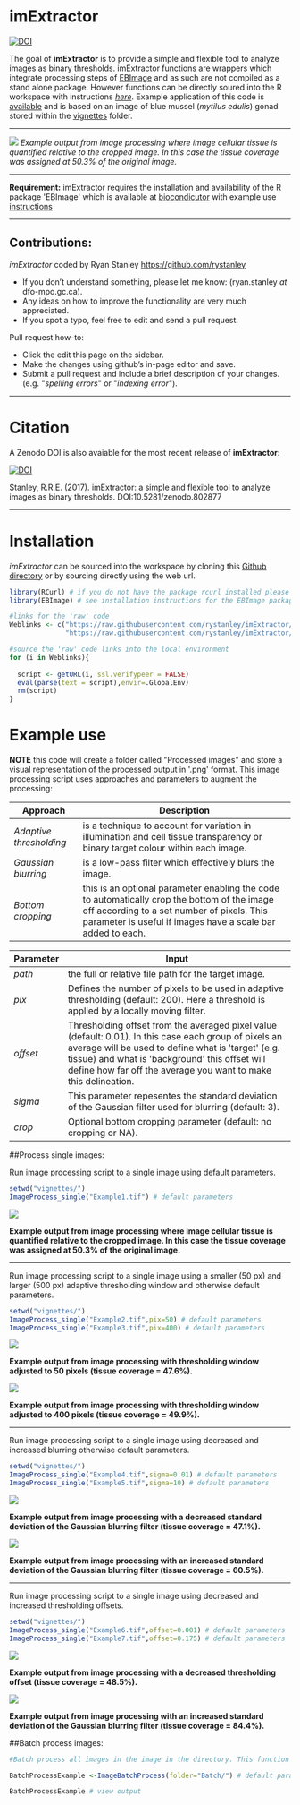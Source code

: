 # **imExtractor**

[![DOI](https://zenodo.org/badge/72203215.svg)](https://zenodo.org/badge/latestdoi/72203215)


The goal of **imExtractor** is to provide a simple and flexible tool to analyze images as binary thresholds. imExtractor functions are wrappers which integrate processing steps of [EBImage](https://bioconductor.org/packages/release/bioc/html/EBImage.html) and as such are not compiled as a stand alone package. However functions can be directly soured into the R workspace with instructions [_here_](#installation). Example application of this code is [available](#exampleuse) and is based on an image of blue mussel (_mytilus edulis_) gonad stored within the [vignettes](github.com/rystanley/imextractor/vignettes) folder.

***

![](vignettes/Example1_processed.png)
*Example output from image processing where image cellular tissue is quantified relative to the cropped image. In this case the tissue coverage was assigned at 50.3% of the original image.*

***
**Requirement:**
imExtractor requires the installation and availability of the R package 'EBImage' which is available at [biocondicutor](https://bioconductor.org/packages/release/bioc/html/EBImage.html) with example use [instructions](https://www.bioconductor.org/packages/devel/bioc/vignettes/EBImage/inst/doc/EBImage-introduction.html) 

***

## Contributions:
*imExtractor* coded by Ryan Stanley <https://github.com/rystanley> 

* If you don’t understand something, please let me know: 
(ryan.stanley _at_ dfo-mpo.gc.ca). 
* Any ideas on how to improve the functionality are very much appreciated. 
* If you spot a typo, feel free to edit and send a pull request.

Pull request how-to: 

  * Click the edit this page on the sidebar.
  * Make the changes using github’s in-page editor and save.
  * Submit a pull request and include a brief description of your changes. (e.g. "_spelling errors_" or "_indexing error_").
  
***

# **Citation** 

A Zenodo DOI is also avaiable for the most recent release of **imExtractor**:

[![DOI](https://zenodo.org/badge/72203215.svg)](https://zenodo.org/badge/latestdoi/72203215)

Stanley, R.R.E. (2017). imExtractor: a simple and flexible tool to analyze images as binary thresholds. DOI:10.5281/zenodo.802877


***
# **Installation**

*imExtractor* can be sourced into the workspace by cloning this [Github directory](github.com/rystanley/imextractor) or by sourcing directly using the web url.

<a name="installation"/>

```r
library(RCurl) # if you do not have the package rcurl installed please load from CRAN.
library(EBImage) # see installation instructions for the EBImage package.

#links for the 'raw' code
Weblinks <- c("https://raw.githubusercontent.com/rystanley/imExtractor/master/Code/ImageBatchProcess.R",
              "https://raw.githubusercontent.com/rystanley/imExtractor/master/Code/ImageProcess_Singular.R")

#source the 'raw' code links into the local environment
for (i in Weblinks){
  
  script <- getURL(i, ssl.verifypeer = FALSE)
  eval(parse(text = script),envir=.GlobalEnv)
  rm(script)  
}

```

# **Example use** <a name="exampleuse"/>

**NOTE** this code will create a folder called "Processed images" and store a visual representation of the processed output in '.png' format. 
This image processing script uses approaches and parameters to augment the processing:

**Approach** | **Description**  
--------------|-----------------------------------
*Adaptive thresholding* | is a technique to account for variation in illumination and cell tissue transparency or binary target colour within each image.
*Gaussian blurring* | is a low-pass filter which effectively blurs the image.
*Bottom cropping* | this is an optional parameter enabling the code to automatically crop the bottom of the image off according to a set number of pixels. This parameter is useful if images have a scale bar added to each. 


**Parameter** | **Input**  
--------------|-----------------------------------
*path* | the full or relative file path for the target image.
*pix* | Defines the number of pixels to be used in adaptive thresholding (default: 200). Here a threshold is applied by a locally moving filter. 
*offset*| Thresholding offset from the averaged pixel value (default: 0.01). In this case each group of pixels an average will be used to define what is 'target' (e.g. tissue) and what is 'background' this offset will define how far off the average you want to make this delineation. 
*sigma* | This parameter repesentes the standard deviation of the Gaussian filter used for blurring (default: 3). 
*crop* | Optional bottom cropping parameter (default: no cropping or NA).

##Process single images:

Run image processing script to a single image using default parameters. 

```r
setwd("vignettes/")
ImageProcess_single("Example1.tif") # default parameters

```

![](vignettes/Example1_processed.png)

**Example output from image processing where image cellular tissue is quantified relative to the cropped image. In this case the tissue coverage was assigned at 50.3% of the original image.**

***

Run image processing script to a single image using a smaller (50 px) and larger (500 px) adaptive thresholding window and otherwise default parameters. 

```r
setwd("vignettes/")
ImageProcess_single("Example2.tif",pix=50) # default parameters
ImageProcess_single("Example3.tif",pix=400) # default parameters

```

![](vignettes/Example2_processed.png)

**Example output from image processing with thresholding window adjusted to 50 pixels (tissue coverage = 47.6%).**

![](vignettes/Example3_processed.png)

**Example output from image processing with thresholding window adjusted to 400 pixels (tissue coverage = 49.9%).**

***

Run image processing script to a single image using decreased and increased blurring otherwise default parameters. 

```r
setwd("vignettes/")
ImageProcess_single("Example4.tif",sigma=0.01) # default parameters
ImageProcess_single("Example5.tif",sigma=10) # default parameters

```

![](vignettes/Example4_processed.png)

**Example output from image processing with a decreased standard deviation of the Gaussian blurring filter (tissue coverage = 47.1%).**

![](vignettes/Example5_processed.png)

**Example output from image processing with an increased standard deviation of the Gaussian blurring filter (tissue coverage = 60.5%).**

***
Run image processing script to a single image using decreased and increased thresholding offsets. 

```r
setwd("vignettes/")
ImageProcess_single("Example6.tif",offset=0.001) # default parameters
ImageProcess_single("Example7.tif",offset=0.175) # default parameters

```
![](vignettes/Example6_processed.png)

**Example output from image processing with a decreased thresholding offset (tissue coverage = 48.5%).**

![](vignettes/Example7_processed.png)

**Example output from image processing with an increased standard deviation of the Gaussian blurring filter (tissue coverage = 84.4%).**

##Batch process images:

```r
#Batch process all images in the image in the directory. This function applies the ImageProcess_Singular to each image (.tif) in path specified by the folder parameter.

BatchProcessExample <-ImageBatchProcess(folder="Batch/") # default parameters. 

BatchProcessExample # view output

```
